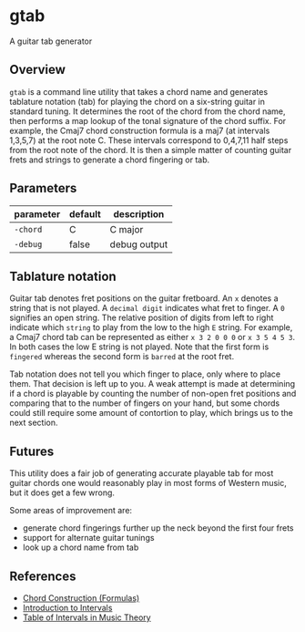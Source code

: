 # gtab

A guitar tab generator

## Overview

`gtab` is a command line utility that takes a chord name and generates tablature notation (tab) for playing the chord on a six-string guitar in standard tuning. It determines the root of the chord from the chord name, then performs a map lookup of the tonal signature of the chord suffix. For example, the Cmaj7 chord construction formula is a maj7 (at intervals 1,3,5,7) at the root note C. These intervals correspond to 0,4,7,11 half steps from the root note of the chord. It is then a simple matter of counting guitar frets and strings to generate a chord fingering or tab.

## Parameters

| parameter | default | description  |
|-----------|---------|--------------|
| `-chord`  |    C    | C major      |
| `-debug`  |  false  | debug output |

## Tablature notation

Guitar tab denotes fret positions on the guitar fretboard. An `x` denotes a string that is not played. A `decimal digit` indicates what fret to finger. A `0` signifies an open string. The relative position of digits from left to right indicate which `string` to play from the low to the high `E` string. For example, a Cmaj7 chord tab can be represented as either `x 3 2 0 0 0` or `x 3 5 4 5 3`. In both cases the low E string is not played. Note that the first form is `fingered` whereas the second form is `barred` at the root fret.

Tab notation does not tell you which finger to place, only where to place them. That decision is left up to you. A weak attempt is made at determining if a chord is playable by counting the number of non-open fret positions and comparing that to the number of fingers on your hand, but some chords could still require some amount of contortion to play, which brings us to the next section.

## Futures

This utility does a fair job of generating accurate playable tab for most guitar chords one would reasonably play in most forms of Western music, but it does get a few wrong.

Some areas of improvement are:
- generate chord fingerings further up the neck beyond the first four frets
- support for alternate guitar tunings
- look up a chord name from tab

## References

- [Chord Construction (Formulas)](https://tedgreene.com/images/lessons/fundamentals/ChordConstructionFormulas_1976-05-26.pdf)
- [Introduction to Intervals](https://musictheory.pugetsound.edu/mt21c/IntervalsIntroduction.html)
- [Table of Intervals in Music Theory](https://www.liveabout.com/table-of-intervals-2455915)

